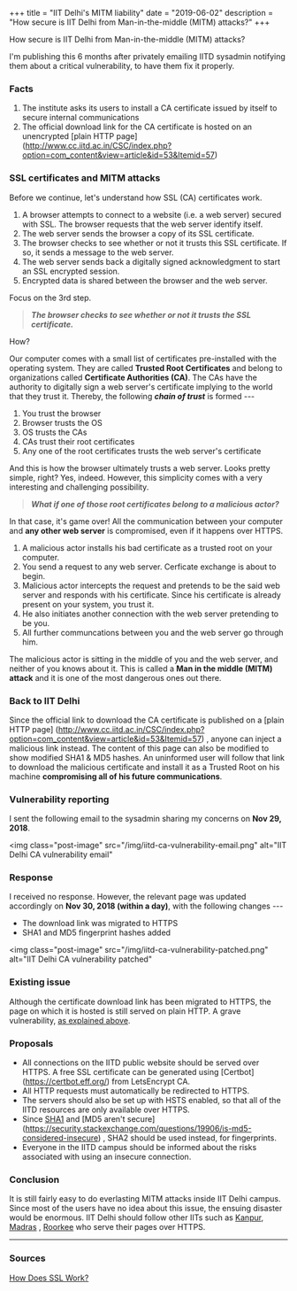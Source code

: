 +++
title = "IIT Delhi's MITM liability"
date = "2019-06-02"
description = "How secure is IIT Delhi from Man-in-the-middle (MITM) attacks?"
+++

How secure is IIT Delhi from Man-in-the-middle (MITM) attacks?

I'm publishing this 6 months after privately emailing IITD sysadmin
notifying them about a critical vulnerability, to have them fix
it properly.

### Facts

1. The institute asks its users to install a CA certificate issued by
itself to secure internal communications
1. The official download link for the CA certificate is hosted on an
unencrypted [plain HTTP page]
(http://www.cc.iitd.ac.in/CSC/index.php?option=com_content&view=article&id=53&Itemid=57)

### SSL certificates and MITM attacks

Before we continue, let's understand how SSL (CA) certificates work.

1. A browser attempts to connect to a website (i.e. a web server)
secured with SSL. The browser requests that the web server identify
itself.
1. The web server sends the browser a copy of its SSL certificate.
1. The browser checks to see whether or not it trusts this SSL
certificate. If so, it sends a message to the web server.
1. The web server sends back a digitally signed acknowledgment to
start an SSL encrypted session.
1. Encrypted data is shared between the browser and the web server.

Focus on the 3rd step.

> ***The browser checks to see whether or not it trusts the SSL
> certificate.***

How?

Our computer comes with a small list of certificates pre-installed with
the operating system. They are called **Trusted Root Certificates** and
belong to organizations called **Certificate Authorities (CA)**. The
CAs have the authority to digitally sign a web server's certificate
implying to the world that they trust it. Thereby, the following
***chain of trust*** is formed ---

1. You trust the browser
1. Browser trusts the OS
1. OS trusts the CAs
1. CAs trust their root certificates
1. Any one of the root certificates trusts the web server's certificate

And this is how the browser ultimately trusts a web server. Looks
pretty simple, right? Yes, indeed.
However, this simplicity comes with a very interesting and challenging
possibility.

> ***What if one of those root certificates belong to a malicious
> actor?***

In that case, it's game over! All the communication between your
computer and **any other web server** is compromised, even if it
happens over HTTPS.

1. A malicious actor installs his bad certificate as a trusted root on
your computer.
1. You send a request to any web server. Cerficate exchange is about to
begin.
1. Malicious actor intercepts the request and pretends to be the said
web server and responds with his certificate. Since his certificate is
already present on your system, you trust it.
1. He also initiates another connection with the web server pretending
to be you.
1. All further communcations between you and the web server go through
him.

The malicious actor is sitting in the middle of you and the web server,
and neither of you knows about it. This is called a **Man in the middle
(MITM) attack** and it is one of the most dangerous ones out there.


### Back to IIT Delhi

Since the official link to download the CA certificate is published on
a [plain HTTP page]
(http://www.cc.iitd.ac.in/CSC/index.php?option=com_content&view=article&id=53&Itemid=57)
, anyone can inject a malicious link instead. The content of this page
can also be modified to show modified SHA1 & MD5 hashes. An uninformed
user will follow that link to download the malicious certificate and
install it as a Trusted Root on his machine **compromising all of his
future communications**.

### Vulnerability reporting

I sent the following email to the sysadmin sharing my concerns on
**Nov 29, 2018**.

<img
    class="post-image"
    src="/img/iitd-ca-vulnerability-email.png"
    alt="IIT Delhi CA vulnerability email"
>

### Response

I received no response. However, the relevant page was updated
accordingly on **Nov 30, 2018 (within a day)**, with the following
changes ---

- The download link was migrated to HTTPS
- SHA1 and MD5 fingerprint hashes added

<img
    class="post-image"
    src="/img/iitd-ca-vulnerability-patched.png"
    alt="IIT Delhi CA vulnerability patched"
>

### Existing issue

Although the certificate download link has been migrated to HTTPS, the
page on which it is hosted is still served on plain HTTP. A grave
vulnerability, [as explained above](#back-to-iit-delhi).

### Proposals

- All connections on the IITD public website should be served over
HTTPS. A free SSL certificate can be generated using [Certbot]
(https://certbot.eff.org/) from LetsEncrypt CA.
- All HTTP requests must automatically be redirected to HTTPS.
- The servers should also be set up with HSTS enabled, so that all of
the IITD resources are only available over HTTPS.
- Since [SHA1](https://shattered.io) and [MD5 aren't secure]
(https://security.stackexchange.com/questions/19906/is-md5-considered-insecure)
, SHA2 should be used instead, for fingerprints.
- Everyone in the IITD campus should be informed about the risks
associated with using an insecure connection.

### Conclusion

It is still fairly easy to do everlasting MITM attacks inside IIT Delhi
campus. Since most of the users have no idea about this issue, the
ensuing disaster would be enormous. IIT Delhi should follow other IITs
such as [Kanpur](https://iitk.ac.in/), [Madras](https://www.iitm.ac.in/)
, [Roorkee](https://www.iitr.ac.in/) who serve their pages over HTTPS.

---

### Sources

[How Does SSL Work?](https://www.entrustdatacard.com/pages/ssl)
